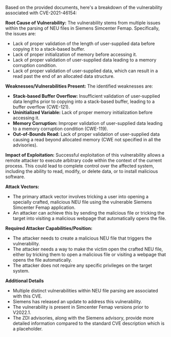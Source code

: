 Based on the provided documents, here's a breakdown of the vulnerability associated with CVE-2021-46154:

**Root Cause of Vulnerability:**
The vulnerability stems from multiple issues within the parsing of NEU files in Siemens Simcenter Femap. Specifically, the issues are:
  * Lack of proper validation of the length of user-supplied data before copying it to a stack-based buffer.
  * Lack of proper initialization of memory before accessing it.
  * Lack of proper validation of user-supplied data leading to a memory corruption condition.
  * Lack of proper validation of user-supplied data, which can result in a read past the end of an allocated data structure.

**Weaknesses/Vulnerabilities Present:**
The identified weaknesses are:
*   **Stack-based Buffer Overflow:**  Insufficient validation of user-supplied data lengths prior to copying into a stack-based buffer, leading to a buffer overflow (CWE-121).
*   **Uninitialized Variable:**  Lack of proper memory initialization before accessing it.
*   **Memory Corruption:** Improper validation of user-supplied data leading to a memory corruption condition (CWE-119).
*   **Out-of-Bounds Read:** Lack of proper validation of user-supplied data causing a read beyond allocated memory (CWE not specified in all the advisories).

**Impact of Exploitation:**
Successful exploitation of this vulnerability allows a remote attacker to execute arbitrary code within the context of the current process. This could lead to complete control over the affected system, including the ability to read, modify, or delete data, or to install malicious software.

**Attack Vectors:**
*   The primary attack vector involves tricking a user into opening a specially crafted, malicious NEU file using the vulnerable Siemens Simcenter Femap application.
*   An attacker can achieve this by sending the malicious file or tricking the target into visiting a malicious webpage that automatically opens the file.

**Required Attacker Capabilities/Position:**
*   The attacker needs to create a malicious NEU file that triggers the vulnerability.
*   The attacker needs a way to make the victim open the crafted NEU file, either by tricking them to open a malicious file or visiting a webpage that opens the file automatically.
*   The attacker does not require any specific privileges on the target system.

**Additional Details**
* Multiple distinct vulnerabilities within NEU file parsing are associated with this CVE.
* Siemens has released an update to address this vulnerability.
* The vulnerability is present in Simcenter Femap versions prior to V2022.1.
*  The ZDI advisories, along with the Siemens advisory, provide more detailed information compared to the standard CVE description which is a placeholder.